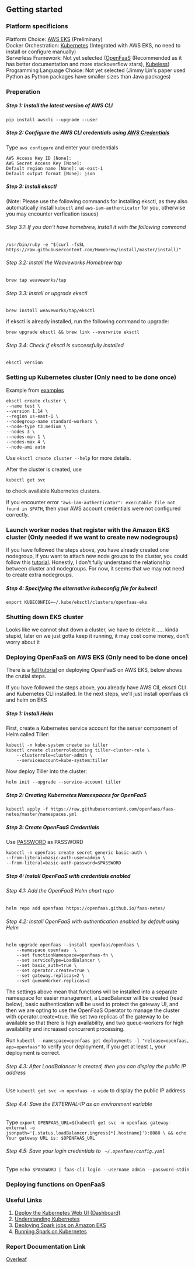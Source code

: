 ## Getting started

### Platform specificions

Platform Choice: [AWS EKS](https://aws.amazon.com/eks/) (Preliminary) <br />
Docker Orchestration: [Kubernetes](https://kubernetes.io/) (Integrated with AWS EKS, no need to install or configure manually) <br />
Serverless Framework: Not yet selected ([OpenFaaS](https://www.openfaas.com/) (Recommended as it has better documentation and more stackoverflow stars), [Kubeless](https://kubeless.io/)) <br />
Programming Language Choice: Not yet selected (Jimmy Lin's paper used Python as Python packages have smaller sizes than Java packages) <br />


### Preperation

##### Step 1: Install the latest version of AWS CLI
```
pip install awscli --upgrade --user
```

##### Step 2: Configure the AWS CLI credentials using [AWS Credentials](https://docs.google.com/document/d/1YR27oAiMSkNcl4CCAiaQ6h-hg12sXD5WRzE_1wMKVVQ/edit?usp=sharing)

Type ```aws configure``` and enter your credentials

```
AWS Access Key ID [None]:
AWS Secret Access Key [None]:
Default region name [None]: us-east-1
Default output format [None]: json
```

##### Step 3: Install eksctl <br />
(Note: Please use the following commands for installing eksctl, as they also automatically install ```kubectl``` and 
```aws-iam-authenticator``` for you, otherwise you may encounter verfication issues)


###### Step 3.1: If you don't have homebrew, install it with the following command
```
/usr/bin/ruby -e "$(curl -fsSL https://raw.githubusercontent.com/Homebrew/install/master/install)"
```

###### Step 3.2: Install the Weaveworks Homebrew tap
```
brew tap weaveworks/tap
```

###### Step 3.3: Install or upgrade eksctl
```
brew install weaveworks/tap/eksctl
```
if eksctl is already installed, run the following command to upgrade:
```
brew upgrade eksctl && brew link --overwrite eksctl
```

###### Step 3.4: Check if eksctl is successfully installed
```
eksctl version
```


### Setting up Kubernetes cluster (Only need to be done once)
Example from [examples](https://docs.aws.amazon.com/eks/latest/userguide/getting-started-eksctl.html)
```
eksctl create cluster \
--name test \
--version 1.14 \
--region us-east-1 \
--nodegroup-name standard-workers \
--node-type t3.medium \
--nodes 3 \
--nodes-min 1 \
--nodes-max 4 \
--node-ami auto
```
Use ```eksctl create cluster --help``` for more details.


After the cluster is created, use
```
kubectl get svc
```
to check available Kubernetes clusters.


If you encounter error ```"aws-iam-authenticator": executable file not found in $PATH```, then your AWS account credentials were not configured correctly.

### Launch worker nodes that register with the Amazon EKS cluster (Only needed if we want to create new nodegroups)

If you have followed the steps above, you have already created one nodegroup, if you want to attach new node groups to the cluster, you could follow this [tutorial](https://docs.aws.amazon.com/eks/latest/userguide/worker.html). Honestly, I don't fully understand the relationship between cluster and nodegroups. For now, it seems that we may not need to create extra nodegroups.


##### Step 4: Specifying the alternative kubeconfig file for kubectl
```
export KUBECONFIG=~/.kube/eksctl/clusters/openfaas-eks
```



### Shutting down EKS cluster
Looks like we cannot shut down a cluster, we have to delete it ..... kinda stupid, later on we just gotta keep it running, it may cost come money, don't worry about it


### Deploying OpenFaaS on AWS EKS (Only need to be done once)

There is a [full tutorial](https://aws.amazon.com/blogs/opensource/deploy-openfaas-aws-eks/) on deploying OpenFaaS on AWS EKS, below shows the crutial steps.

If you have followed the steps above, you already have AWS ClI, eksctl CLI and Kubernetes CLI installed. In the next steps, we'll just install openfaas cli and helm on EKS

##### Step 1: Install Helm
First, create a Kubernetes service account for the server component of Helm called Tiller:
```
kubectl -n kube-system create sa tiller
kubectl create clusterrolebinding tiller-cluster-rule \
    --clusterrole=cluster-admin \
    --serviceaccount=kube-system:tiller
```
Now deploy Tiller into the cluster:
```
helm init --upgrade --service-account tiller
```

##### Step 2: Creating Kubernetes Namespaces for OpenFaaS
```
kubectl apply -f https://raw.githubusercontent.com/openfaas/faas-netes/master/namespaces.yml
```

##### Step 3: Create OpenFaaS Credentials
Use [PASSWORD](https://docs.google.com/document/d/1YR27oAiMSkNcl4CCAiaQ6h-hg12sXD5WRzE_1wMKVVQ/edit?usp=sharing) as PASSWORD

```
kubectl -n openfaas create secret generic basic-auth \
--from-literal=basic-auth-user=admin \
--from-literal=basic-auth-password=$PASSWORD
```

##### Step 4: Install OpenFaaS with credentials enabled

###### Step 4.1: Add the OpenFaaS Helm chart repo 
```
helm repo add openfaas https://openfaas.github.io/faas-netes/
```

###### Step 4.2: Install OpenFaaS with authentication enabled by default using Helm
```
helm upgrade openfaas --install openfaas/openfaas \
    --namespace openfaas  \
    --set functionNamespace=openfaas-fn \
    --set serviceType=LoadBalancer \
    --set basic_auth=true \
    --set operator.create=true \
    --set gateway.replicas=2 \
    --set queueWorker.replicas=2
```

The settings above mean that functions will be installed into a separate namespace for easier management, a LoadBalancer will be created (read below), basic authentication will be used to protect the gateway UI, and then we are opting to use the OpenFaaS Operator to manage the cluster with operator.create=true. We set two replicas of the gateway to be available so that there is high availability, and two queue-workers for high availability and increased concurrent processing.

Run ```kubectl --namespace=openfaas get deployments -l "release=openfaas, app=openfaas"``` to verify your deployment, if you get at least ```1```, your deployment is correct.

###### Step 4.3: After LoadBalancer is created, then you can display the public IP address

Use ```kubectl get svc -n openfaas -o wide``` to display the public IP address

###### Step 4.4: Save the EXTERNAL-IP as an environment variable

Type ```export OPENFAAS_URL=$(kubectl get svc -n openfaas gateway-external -o  jsonpath='{.status.loadBalancer.ingress[*].hostname}'):8080 \ && echo Your gateway URL is: $OPENFAAS_URL```

###### Step 4.5: Save your login credentials to ``` ~/.openfaas/config.yaml```

Type ```echo $PASSWORD | faas-cli login --username admin --password-stdin```



### Deploying functions on OpenFaaS


### Useful Links

1. [Deploy the Kubernetes Web UI (Dashboard)](https://docs.aws.amazon.com/eks/latest/userguide/dashboard-tutorial.html)
2. [Understanding Kubernetes](https://www.digitalocean.com/community/tutorials/an-introduction-to-kubernetes)
3. [Deploying Spark jobs on Amazon EKS](https://aws.amazon.com/blogs/opensource/deploying-spark-jobs-on-amazon-eks/)
4. [Running Spark on Kubernetes](https://spark.apache.org/docs/latest/running-on-kubernetes.html)

### Report Documentation Link
[Overleaf](https://www.overleaf.com/project/5dbb44b7d697d800012661ca)
